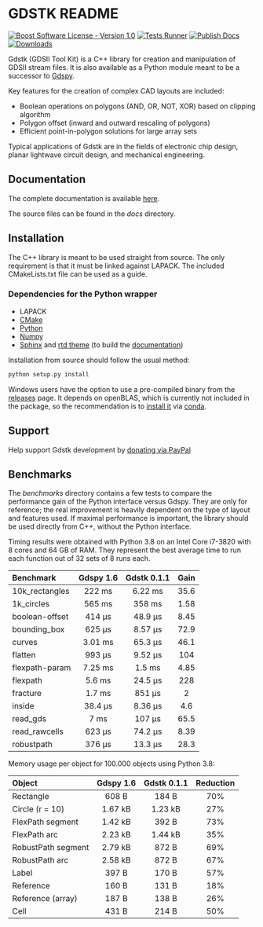 # GDSTK README

[![Boost Software License - Version 1.0](https://img.shields.io/github/license/heitzmann/gdstk.svg)](https://www.boost.org/LICENSE_1_0.txt)
[![Tests Runner](https://github.com/heitzmann/gdstk/workflows/Tests%20Runner/badge.svg)](https://github.com/heitzmann/gdstk/actions)
[![Publish Docs](https://github.com/heitzmann/gdstk/workflows/Publish%20Docs/badge.svg)](http://heitzmann.github.io/gdstk)
[![Downloads](https://img.shields.io/github/downloads/heitzmann/gdstk/total.svg)](https://github.com/heitzmann/gdstk/releases)

Gdstk (GDSII Tool Kit) is a C++ library for creation and manipulation of GDSII stream files.
It is also available as a Python module meant to be a successor to [Gdspy](https://github.com/heitzmann/gdspy).

Key features for the creation of complex CAD layouts are included:

* Boolean operations on polygons (AND, OR, NOT, XOR) based on clipping algorithm
* Polygon offset (inward and outward rescaling of polygons)
* Efficient point-in-polygon solutions for large array sets

Typical applications of Gdstk are in the fields of electronic chip design, planar lightwave circuit design, and mechanical engineering.


## Documentation

The complete documentation is available [here](http://heitzmann.github.io/gdstk).

The source files can be found in the _docs_ directory.


## Installation

The C++ library is meant to be used straight from source.
The only requirement is that it must be linked against LAPACK.
The included CMakeLists.txt file can be used as a guide.

### Dependencies for the Python wrapper

* LAPACK
* [CMake](https://cmake.org/)
* [Python](https://www.python.org/)
* [Numpy](https://numpy.org/)
* [Sphinx](https://www.sphinx-doc.org/) and [rtd theme](https://sphinx-rtd-theme.readthedocs.io/) (to build the [documentation](http://heitzmann.github.io/gdstk))

Installation from source should follow the usual method:

```sh
python setup.py install
```

Windows users have the option to use a pre-compiled binary from the [releases](https://github.com/heitzmann/gdstk/releases) page.
It depends on openBLAS, which is currently not included in the package, so the recommendation is to [install it](https://anaconda.org/anaconda/openblas) via [conda](https://www.anaconda.com/).


## Support

Help support Gdstk development by [donating via PayPal](https://www.paypal.com/cgi-bin/webscr?cmd=_s-xclick&hosted_button_id=JD2EUE2WPPBQQ)


## Benchmarks

The _benchmarks_ directory contains a few tests to compare the performance gain of the Python interface versus Gdspy.
They are only for reference; the real improvement is heavily dependent on the type of layout and features used.
If maximal performance is important, the library should be used directly from C++, without the Python interface.

Timing results were obtained with Python 3.8 on an Intel Core i7-3820 with 8 cores and 64 GB of RAM.
They represent the best average time to run each function out of 32 sets of 8 runs each.

| Benchmark        |    Gdspy 1.6     |   Gdstk 0.1.1    |   Gain   |
| :--------------- | :--------------: | :--------------: | :------: |
| 10k_rectangles   |      222 ms      |     6.22 ms      |   35.6   |
| 1k_circles       |      565 ms      |      358 ms      |   1.58   |
| boolean-offset   |      414 μs      |     48.9 μs      |   8.45   |
| bounding_box     |      625 μs      |     8.57 μs      |   72.9   |
| curves           |     3.01 ms      |     65.3 μs      |   46.1   |
| flatten          |      993 μs      |     9.52 μs      |   104    |
| flexpath-param   |     7.25 ms      |      1.5 ms      |   4.85   |
| flexpath         |      5.6 ms      |     24.5 μs      |   228    |
| fracture         |      1.7 ms      |      851 μs      |    2     |
| inside           |     38.4 μs      |     8.36 μs      |   4.6    |
| read_gds         |       7 ms       |      107 μs      |   65.5   |
| read_rawcells    |      623 μs      |     74.2 μs      |   8.39   |
| robustpath       |      376 μs      |     13.3 μs      |   28.3   |

Memory usage per object for 100.000 objects using Python 3.8:

| Object               |    Gdspy 1.6     |   Gdstk 0.1.1    | Reduction |
| :------------------- | :--------------: | :--------------: | :-------: |
| Rectangle            |      608 B       |      184 B       |    70%    |
| Circle (r = 10)      |     1.67 kB      |     1.23 kB      |    27%    |
| FlexPath segment     |     1.42 kB      |      392 B       |    73%    |
| FlexPath arc         |     2.23 kB      |     1.44 kB      |    35%    |
| RobustPath segment   |     2.79 kB      |      872 B       |    69%    |
| RobustPath arc       |     2.58 kB      |      872 B       |    67%    |
| Label                |      397 B       |      170 B       |    57%    |
| Reference            |      160 B       |      131 B       |    18%    |
| Reference (array)    |      187 B       |      138 B       |    26%    |
| Cell                 |      431 B       |      214 B       |    50%    |
